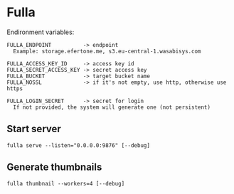# Fulla

Endironment variables:

```
FULLA_ENDPOINT          -> endpoint
  Example: storage.efertone.me, s3.eu-central-1.wasabisys.com

FULLA_ACCESS_KEY_ID     -> access key id
FULLA_SECRET_ACCESS_KEY -> secret access key
FULLA_BUCKET            -> target bucket name
FULLA_NOSSL             -> if it's not empty, use http, otherwise use https

FULLA_LOGIN_SECRET      -> secret for login
  If not provided, the system will generate one (not persistent)
```

## Start server

```
fulla serve --listen="0.0.0.0:9876" [--debug]
```

## Generate thumbnails

```
fulla thumbnail --workers=4 [--debug]
```